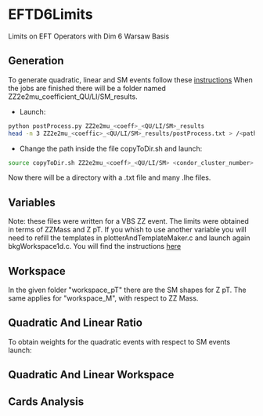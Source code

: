 # EFTD6Limits
Limits on EFT Operators with Dim 6 Warsaw Basis 
## Generation
To generate quadratic, linear and SM events follow these [instructions](https://github.com/giacomoortona/D6EFTStudies/blob/master/README.md)
When the jobs are finished there will be a folder named ZZ2e2mu_coefficient_QU/LI/SM_results.
- Launch:
```bash
python postProcess.py ZZ2e2mu_<coeff>_<QU/LI/SM>_results
head -n 3 ZZ2e2mu_<coeffic>_<QU/LI/SM>_results/postProcess.txt > /<path>/<directory>/crossSection.txt
```
- Change the path inside the file copyToDir.sh and launch:
```bash
source copyToDir.sh ZZ2e2mu_<coeff>_<QU/LI/SM> <condor_cluster_number> <directory>
```
Now there will be a directory with a .txt file and many .lhe files.
## Variables
Note: these files were written for a VBS ZZ event. The limits were obtained in terms of ZZMass and Z pT.
If you whish to use another variable you will need to refill the templates in plotterAndTemplateMaker.c and launch again bkgWorkspace1d.c.
You will find the instructions [here](https://github.com/covarell/vbs_analysis)
## Workspace
In the given folder "workspace_pT" there are the SM shapes for Z pT. 
The same applies for "workspace_M", with respect to ZZ Mass.
## Quadratic And Linear Ratio
To obtain weights for the quadratic events with respect to SM events launch:
## Quadratic And Linear Workspace
## Cards Analysis
